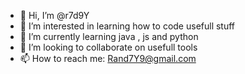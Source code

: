 - 👋 Hi, I’m @r7d9Y
- 👀 I’m interested in learning how to code usefull stuff
- 🌱 I’m currently learning java , js and python
- 💞️ I’m looking to collaborate on usefull tools
- 📫 How to reach me: Rand7Y9@gmail.com

<!---
r7d9Y/r7d9Y is a ✨ special ✨ repository because its `README.md` (this file) appears on your GitHub profile.
You can click the Preview link to take a look at your changes.
--->
